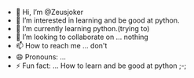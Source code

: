 - 👋 Hi, I’m @Zeusjoker
- 👀 I’m interested in learning and be good at python.
- 🌱 I’m currently learning python.(trying to)
- 💞️ I’m looking to collaborate on ... nothing
- 📫 How to reach me ... don't
- 😄 Pronouns: ...
- ⚡ Fun fact: ... How to learn and be good at python ;-;

<!---
Zeusjoker/Zeusjoker is a ✨ special ✨ repository because its `README.md` (this file) appears on your GitHub profile.
You can click the Preview link to take a look at your changes.
--->

